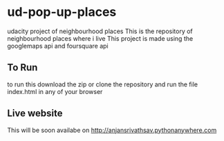 # ud-pop-up-places
udacity project of neighbourhood places
This is the repository of neighbourhood places where i live
This project is made using the googlemaps api and foursquare api
## To Run
to run this download the zip or clone the repository
and run the file index.html in any of your browser

## Live website
This will be soon availabe on http://anjansrivathsav.pythonanywhere.com
